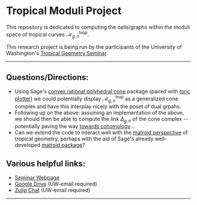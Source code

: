 # Tropical Moduli Project
This repository is dedicated to computing the cells/graphs within the moduli space of tropical curves $\mathcal{M}_{g,n}^\text{trop}$. 

This research project is being run by the participants of the University of Washington's [Tropical Geometry Seminar](https://www.atawfeek.com/moduli).

---

## Questions/Directions:
- Using Sage's [convex rational polyhedral cone](https://doc.sagemath.org/html/en/reference/discrete_geometry/sage/geometry/cone.html#sage.geometry.cone.Cone) package (paired with [toric plotter](https://doc.sagemath.org/html/en/reference/discrete_geometry/sage/geometry/toric_plotter.html)) we could potentially display $\mathcal{M}_{g,n}^\text{trop}$ as a generalized cone complex and have this interplay nicely with the poset of dual grpahs.
- Following up on the above: assuming an implementation of the above, we should then be able to compute the _link_ $\Delta_{g,n}$ of the cone complex -- potentially paving the way [towards cohomology](https://arxiv.org/pdf/1805.10186)...
- Can we extend the code to interact well with the [matroid perspective](https://www.ams.org/journals/notices/201808/rnoti-p902.pdf) of tropical geometry, perhaps with the aid of Sage's already well-developed [matroid package](https://doc.sagemath.org/html/en/reference/matroids/index.html)?


## Various helpful links:
- [Seminar Webpage](https://www.atawfeek.com/moduli)
- [Google Drive](https://drive.google.com/drive/folders/1hSjcd7dVly7yk6G-xA1ltIPTIa-PhVPd?usp=sharing) (UW-email required)
- [Zulip Chat](https://uwtropgeo.zulipchat.com/) (UW-email required)

---

